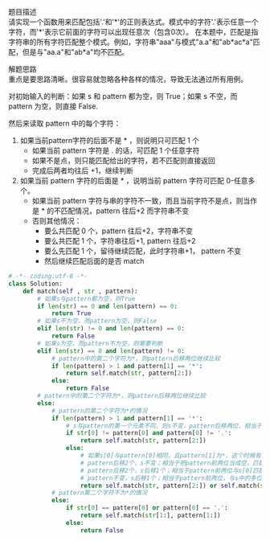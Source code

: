 
题目描述  
请实现一个函数用来匹配包括'.'和'\*'的正则表达式。模式中的字符'.'表示任意一个字符，而'\*'表示它前面的字符可以出现任意次（包含0次）。 在本题中，匹配是指字符串的所有字符匹配整个模式。例如，字符串"aaa"与模式"a.a"和"ab\*ac\*a"匹配，但是与"aa.a"和"ab\*a"均不匹配。  

解题思路  
重点是要思路清晰。很容易就忽略各种各样的情况，导致无法通过所有用例。  

对初始输入的判断：如果 s 和 pattern 都为空，则 True；如果 s 不空，而 pattern 为空，则直接 False.  

然后来读取 pattern 中的每个字符：  

1. 如果当前pattern字符的后面不是 * ，则说明只可匹配 1 个  
    * 如果当前 pattern 字符是 . 的话，可匹配 1 个任意字符
    * 如果不是点，则只能匹配给出的字符，若不匹配则直接返回
    * 完成后两者均往后 +1，继续判断
2. 如果当前 pattern 字符的后面是 * ，说明当前 pattern 字符可匹配 0-任意多个。
    * 如果当前 pattern 字符与串的字符不一致，而且当前字符不是点，则当作是 * 的不匹配情况，pattern 往后+2 而字符串不变
    * 否则其他情况：
        * 要么共匹配 0 个，pattern 往后+2，字符串不变
        * 要么共匹配 1 个，字符串往后+1, pattern 往后+2
        * 要么先匹配 1 个，留待继续匹配，此时字符串+1， pattern 不变
        * 然后继续匹配后面的是否 match  

```python 
# -*- coding:utf-8 -*-
class Solution:
    def match(self , str , pattern):
        # 如果s与pattern都为空，则True
        if len(str) == 0 and len(pattern) == 0:
            return True 
        # 如果s不为空，而pattern为空，则False 
        elif len(str) != 0 and len(pattern) == 0:
            return False 
        # 如果s为空，而pattern不为空，则需要判断
        elif len(str) == 0 and len(pattern) != 0:
            # pattern中的第二个字符为*，则pattern后移两位继续比较 
            if len(pattern) > 1 and pattern[1] == '*':
                return self.match(str, pattern[2:]) 
            else:
                return False 
        # pattern中的第二个字符为*，则pattern后移两位继续比较
        else:
            # pattern的第二个字符为*的情况 
            if len(pattern) > 1 and pattern[1] == '*':
                # s与pattern的第一个元素不同，则s不变，pattern后移两位，相当于pattern前两位当成空
                if str[0] != pattern[0] and pattern[0] != '.':
                    return self.match(str, pattern[2:])
                else:
                    # 如果s[0]与pattern[0]相同，且pattern[1]为*，这个时候有三种情况
                    # pattern后移2个，s不变；相当于把pattern前两位当成空，匹配后面的
                    # pattern后移2个，s后移1个；相当于pattern前两位与s[0]匹配
                    # pattern不变，s后移1个；相当于pattern前两位，与s中的多位进行匹配，因为*可以匹配多位
                    return self.match(str, pattern[2:]) or self.match(str[1:], pattern[2:]) or self.match(str[1:], pattern)
            # pattern第二个字符不为*的情况
            else:
                if str[0] == pattern[0] or pattern[0] == '.':
                    return self.match(str[1:], pattern[1:])
                else:
                    return False 
```

